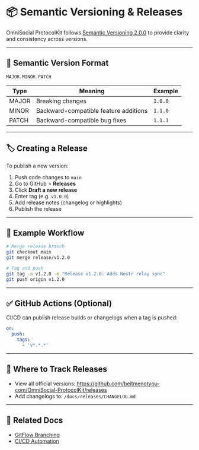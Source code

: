 # 📦 Semantic Versioning & Releases

OmniSocial ProtocolKit follows [Semantic Versioning 2.0.0](https://semver.org/) to provide clarity and consistency across versions.

---

## 🔢 Semantic Version Format

```
MAJOR.MINOR.PATCH
```

| Type   | Meaning                                | Example     |
|--------|----------------------------------------|-------------|
| MAJOR  | Breaking changes                       | `1.0.0`     |
| MINOR  | Backward-compatible feature additions  | `1.1.0`     |
| PATCH  | Backward-compatible bug fixes          | `1.1.1`     |

---

## 🏷️ Creating a Release

To publish a new version:

1. Push code changes to `main`
2. Go to GitHub > **Releases**
3. Click **Draft a new release**
4. Enter tag (e.g. `v1.0.0`)
5. Add release notes (changelog or highlights)
6. Publish the release

---

## 🧪 Example Workflow

```bash
# Merge release branch
git checkout main
git merge release/v1.2.0

# Tag and push
git tag -a v1.2.0 -m "Release v1.2.0: Adds Nostr relay sync"
git push origin v1.2.0
```

---

## ✅ GitHub Actions (Optional)

CI/CD can publish release builds or changelogs when a tag is pushed:

```yaml
on:
  push:
    tags:
      - 'v*.*.*'
```

---

## 📁 Where to Track Releases

- View all official versions: https://github.com/beitmenotyou-com/OmniSocial-ProtocolKit/releases
- Add changelogs to: `/docs/releases/CHANGELOG.md`

---

## 🧩 Related Docs

- [GitFlow Branching](./GITFLOW_STRATEGY.md)
- [CI/CD Automation](../devops/CI-CD-DOCKER-ACTIONS.md)

